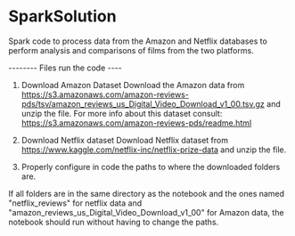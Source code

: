 # SparkSolution
 Spark code to process data from the Amazon and Netflix databases to perform analysis and comparisons of films from the two platforms.

-------- Files run the code ----

1. Download Amazon Dataset
Download the Amazon data from https://s3.amazonaws.com/amazon-reviews-pds/tsv/amazon_reviews_us_Digital_Video_Download_v1_00.tsv.gz and unzip the file.
For more info about this dataset consult: https://s3.amazonaws.com/amazon-reviews-pds/readme.html

2. Download Netflix dataset
Download Netflix dataset from https://www.kaggle.com/netflix-inc/netflix-prize-data  and unzip the file.

3. Properly configure in code the paths to where the downloaded folders are.
	
If all folders are in the same directory as the notebook and the ones named "netflix_reviews" for netflix data and  "amazon_reviews_us_Digital_Video_Download_v1_00" for Amazon data, the notebook should run without having to change the paths.